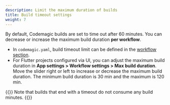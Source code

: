 ```yaml
---
description: Limit the maximum duration of builds
title: Build timeout settings
weight: 7
---
```


By default, Codemagic builds are set to time out after 60 minutes. You can decrease or increase the maximum build duration **per workflow**.

* In `codemagic.yaml`, build timeout limit can be defined in the [workflow section](../getting-started/yaml#workflows). 
* For Flutter projects configured via UI, you can adjust the maximum build duration in **App settings > Workflow settings > Max build duration**. Move the slider right or left to increase or decrease the maximum build duration. The minimum build duration is 30 min and the maximum is 120 min.

{{<notebox>}}
Note that builds that end with a timeout do not consume any build minutes.
{{</notebox>}}



